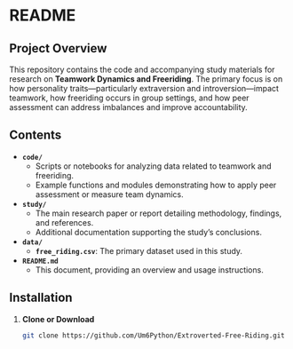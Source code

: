 # README

## Project Overview
This repository contains the code and accompanying study materials for research on **Teamwork Dynamics and Freeriding**. The primary focus is on how personality traits—particularly extraversion and introversion—impact teamwork, how freeriding occurs in group settings, and how peer assessment can address imbalances and improve accountability.

## Contents
- **`code/`**  
  - Scripts or notebooks for analyzing data related to teamwork and freeriding.  
  - Example functions and modules demonstrating how to apply peer assessment or measure team dynamics.
- **`study/`**  
  - The main research paper or report detailing methodology, findings, and references.  
  - Additional documentation supporting the study’s conclusions.
- **`data/`**  
  - **`free_riding.csv`**: The primary dataset used in this study.
- **`README.md`**  
  - This document, providing an overview and usage instructions.

## Installation

1. **Clone or Download**
   ```bash
   git clone https://github.com/Um6Python/Extroverted-Free-Riding.git
